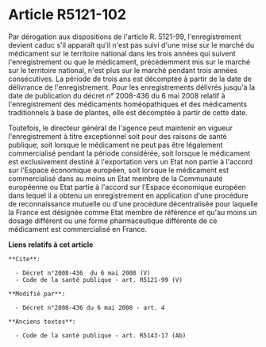 # Article R5121-102

Par dérogation aux dispositions de l'article R. 5121-99, l'enregistrement devient caduc s'il apparaît qu'il n'est pas suivi
d'une mise sur le marché du médicament sur le territoire national dans les trois années qui suivent l'enregistrement ou que
le médicament, précédemment mis sur le marché sur le territoire national, n'est plus sur le marché pendant trois années
consécutives. La période de trois ans est décomptée à partir de la date de délivrance de l'enregistrement. Pour les
enregistrements délivrés jusqu'à la date de publication du décret n° 2008-436 du 6 mai 2008 relatif à l'enregistrement des
médicaments homéopathiques et des médicaments traditionnels à base de plantes, elle est décomptée à partir de cette date. 

Toutefois, le directeur général de l'agence peut maintenir en vigueur l'enregistrement à titre exceptionnel soit pour des
raisons de santé publique, soit lorsque le médicament ne peut pas être légalement commercialisé pendant la période
considérée, soit lorsque le médicament est exclusivement destiné à l'exportation vers un Etat non partie à l'accord sur
l'Espace économique européen, soit lorsque le médicament est commercialisé dans au moins un Etat membre de la Communauté
européenne ou Etat partie à l'accord sur l'Espace économique européen dans lequel il a obtenu un enregistrement en
application d'une procédure de reconnaissance mutuelle ou d'une procédure décentralisée pour laquelle la France est désignée
comme Etat membre de référence et qu'au moins un dosage différent ou une forme pharmaceutique différente de ce médicament est
commercialisé en France.

**Liens relatifs à cet article**

	**Cite**:

	  - Décret n°2008-436  du 6 mai 2008 (V)
	  - Code de la santé publique - art. R5121-99 (V)

	**Modifié par**:

	  - Décret n°2008-436 du 6 mai 2008 - art. 4

	**Anciens textes**:

	  - Code de la santé publique - art. R5143-17 (Ab)
